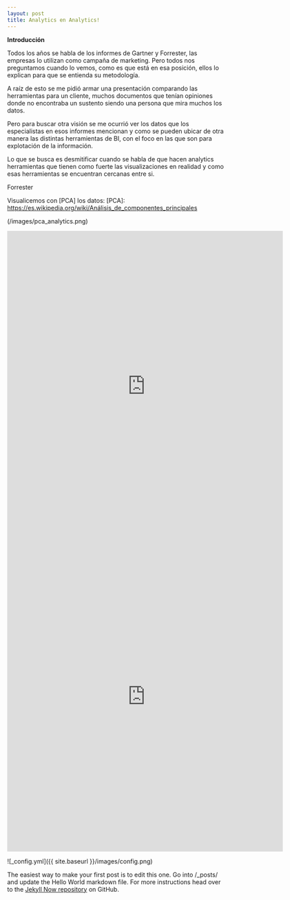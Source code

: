 ```yaml
---
layout: post
title: Analytics en Analytics!
---
```


**Introducción**

Todos los años se habla de los informes de Gartner y Forrester, las empresas lo utilizan como campaña de marketing. Pero todos nos preguntamos cuando lo vemos, como es que está en esa posición, ellos lo explican para que se entienda su metodología.

A raíz de esto se me pidió armar una presentación comparando las herramientas para un cliente, muchos documentos que tenían opiniones donde no encontraba un sustento siendo una persona que mira muchos los datos.

Pero para buscar otra visión se me ocurrió ver los datos que los especialistas en esos informes mencionan y como se pueden ubicar de otra manera las distintas herramientas de BI, con el foco en las que son para explotación de la información.

Lo que se busca es desmitificar cuando se habla de que hacen analytics herramientas que tienen como fuerte las visualizaciones en realidad y como esas herramientas se encuentran cercanas entre si.


Forrester

Visualicemos con [PCA] los datos:  [PCA]: https://es.wikipedia.org/wiki/Análisis_de_componentes_principales

(/images/pca_analytics.png)

<div class="video-container">
    <iframe src="https://public.tableau.com/views/BicisBA2016/Dashboard2?:showVizHome=no&:embed=true" height="720" width="640" allowfullscreen="" frameborder="0">
    </iframe>
</div>


<div class="video-container">
    <iframe src="http://rstudio-pubs-static.s3.amazonaws.com/237786_0a4ba2e701bc4c7b9feec013590c84d6.html" height="720" width="640" allowfullscreen="" frameborder="0">
    </iframe>
</div>


![_config.yml]({{ site.baseurl }}/images/config.png)

The easiest way to make your first post is to edit this one. Go into /_posts/ and update the Hello World markdown file. For more instructions head over to the [Jekyll Now repository](https://github.com/barryclark/jekyll-now) on GitHub.